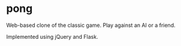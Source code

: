# pong

Web-based clone of the classic game. Play against an AI or a friend.

Implemented using jQuery and Flask.
